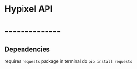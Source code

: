 # Hypixel API
# --------------
## Dependencies
requires `requests` package
in terminal do `pip install requests`